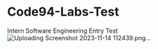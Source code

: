 # Code94-Labs-Test
Intern Software Engineering Entry Test
![Uploading Screenshot 2023-11-14 112439.png…]()
